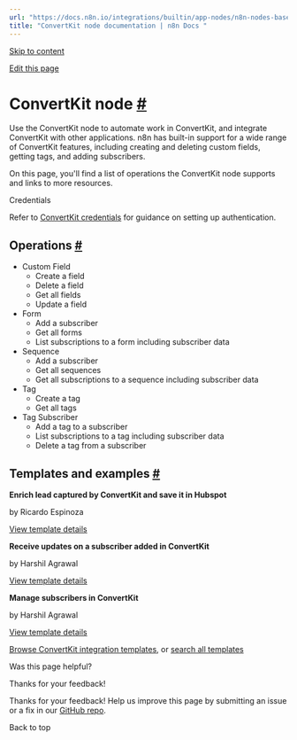 ```yaml
---
url: "https://docs.n8n.io/integrations/builtin/app-nodes/n8n-nodes-base.convertkit/"
title: "ConvertKit node documentation | n8n Docs "
---
```


[Skip to content](https://docs.n8n.io/integrations/builtin/app-nodes/n8n-nodes-base.convertkit/#convertkit-node)

[Edit this page](https://github.com/n8n-io/n8n-docs/edit/main/docs/integrations/builtin/app-nodes/n8n-nodes-base.convertkit.md "Edit this page")

# ConvertKit node [\#](https://docs.n8n.io/integrations/builtin/app-nodes/n8n-nodes-base.convertkit/\#convertkit-node "Permanent link")

Use the ConvertKit node to automate work in ConvertKit, and integrate ConvertKit with other applications. n8n has built-in support for a wide range of ConvertKit features, including creating and deleting custom fields, getting tags, and adding subscribers.

On this page, you'll find a list of operations the ConvertKit node supports and links to more resources.

Credentials

Refer to [ConvertKit credentials](https://docs.n8n.io/integrations/builtin/credentials/convertkit/) for guidance on setting up authentication.

## Operations [\#](https://docs.n8n.io/integrations/builtin/app-nodes/n8n-nodes-base.convertkit/\#operations "Permanent link")

- Custom Field
  - Create a field
  - Delete a field
  - Get all fields
  - Update a field
- Form
  - Add a subscriber
  - Get all forms
  - List subscriptions to a form including subscriber data
- Sequence
  - Add a subscriber
  - Get all sequences
  - Get all subscriptions to a sequence including subscriber data
- Tag
  - Create a tag
  - Get all tags
- Tag Subscriber
  - Add a tag to a subscriber
  - List subscriptions to a tag including subscriber data
  - Delete a tag from a subscriber

## Templates and examples [\#](https://docs.n8n.io/integrations/builtin/app-nodes/n8n-nodes-base.convertkit/\#templates-and-examples "Permanent link")

**Enrich lead captured by ConvertKit and save it in Hubspot**

by Ricardo Espinoza

[View template details](https://n8n.io/workflows/2130-enrich-lead-captured-by-convertkit-and-save-it-in-hubspot/)

**Receive updates on a subscriber added in ConvertKit**

by Harshil Agrawal

[View template details](https://n8n.io/workflows/644-receive-updates-on-a-subscriber-added-in-convertkit/)

**Manage subscribers in ConvertKit**

by Harshil Agrawal

[View template details](https://n8n.io/workflows/642-manage-subscribers-in-convertkit/)

[Browse ConvertKit integration templates](https://n8n.io/integrations/convertkit/), or [search all templates](https://n8n.io/workflows/)

Was this page helpful?






Thanks for your feedback!






Thanks for your feedback! Help us improve this page by submitting an issue or a fix in our [GitHub repo](https://github.com/n8n-io/n8n-docs).


Back to top